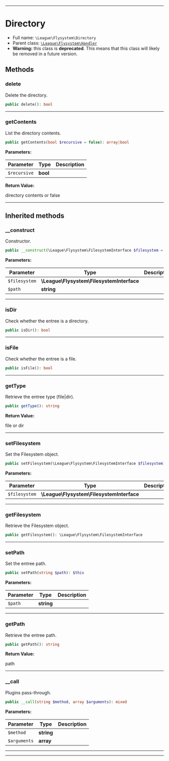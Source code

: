 ***

# Directory

* Full name: `\League\Flysystem\Directory`
* Parent class: [`\League\Flysystem\Handler`](./Handler.md)
* **Warning:** this class is **deprecated**. This means that this class will likely be removed in a future version.

## Methods

### delete

Delete the directory.

```php
public delete(): bool
```

***

### getContents

List the directory contents.

```php
public getContents(bool $recursive = false): array|bool
```

**Parameters:**

| Parameter | Type | Description |
|-----------|------|-------------|
| `$recursive` | **bool** |  |

**Return Value:**

directory contents or false



***

## Inherited methods

### __construct

Constructor.

```php
public __construct(\League\Flysystem\FilesystemInterface $filesystem = null, string $path = null): mixed
```

**Parameters:**

| Parameter | Type | Description |
|-----------|------|-------------|
| `$filesystem` | **\League\Flysystem\FilesystemInterface** |  |
| `$path` | **string** |  |

***

### isDir

Check whether the entree is a directory.

```php
public isDir(): bool
```

***

### isFile

Check whether the entree is a file.

```php
public isFile(): bool
```

***

### getType

Retrieve the entree type (file|dir).

```php
public getType(): string
```

**Return Value:**

file or dir



***

### setFilesystem

Set the Filesystem object.

```php
public setFilesystem(\League\Flysystem\FilesystemInterface $filesystem): $this
```

**Parameters:**

| Parameter | Type | Description |
|-----------|------|-------------|
| `$filesystem` | **\League\Flysystem\FilesystemInterface** |  |

***

### getFilesystem

Retrieve the Filesystem object.

```php
public getFilesystem(): \League\Flysystem\FilesystemInterface
```

***

### setPath

Set the entree path.

```php
public setPath(string $path): $this
```

**Parameters:**

| Parameter | Type | Description |
|-----------|------|-------------|
| `$path` | **string** |  |

***

### getPath

Retrieve the entree path.

```php
public getPath(): string
```

**Return Value:**

path



***

### __call

Plugins pass-through.

```php
public __call(string $method, array $arguments): mixed
```

**Parameters:**

| Parameter | Type | Description |
|-----------|------|-------------|
| `$method` | **string** |  |
| `$arguments` | **array** |  |

***


***

